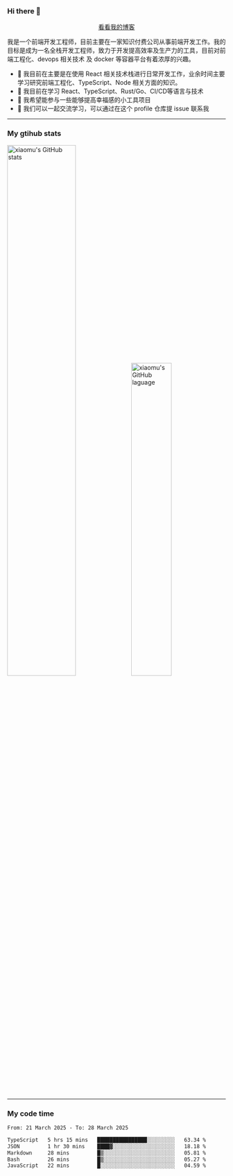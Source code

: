 ### Hi there 👋

<p align="center">
  <a href="https://blog.realjacket.fun">看看我的博客</a>
</p>

我是一个前端开发工程师，目前主要在一家知识付费公司从事前端开发工作。我的目标是成为一名全栈开发工程师，致力于开发提高效率及生产力的工具，目前对前端工程化、devops 相关技术 及 docker 等容器平台有着浓厚的兴趣。

- 🔭 我目前在主要是在使用 React 相关技术栈进行日常开发工作，业余时间主要学习研究前端工程化、TypeScript、Node 相关方面的知识。
- 🌱 我目前在学习 React、TypeScript、Rust/Go、CI/CD等语言与技术
- 👯 我希望能参与一些能够提高幸福感的小工具项目
- 💬 我们可以一起交流学习，可以通过在这个 profile 仓库提 issue 联系我

***

### My gtihub stats

<a><img src="https://github-readme-stats-git-masterrstaa-rickstaa.vercel.app/api?username=real-jacket&&show_icons=true" title="xiaomu's GitHub stats" alt="xiaomu's GitHub stats" style="width:56%;"/></a>
<a><img src="https://github-readme-stats-git-masterrstaa-rickstaa.vercel.app/api/top-langs/?username=real-jacket&layout=compact" title="xiaomu's GitHub laguage" alt="xiaomu's GitHub laguage" style="width:43%;"/><a/>

***

### My code time

<!--START_SECTION:waka-->

```txt
From: 21 March 2025 - To: 28 March 2025

TypeScript   5 hrs 15 mins   ████████████████░░░░░░░░░   63.34 %
JSON         1 hr 30 mins    ████▓░░░░░░░░░░░░░░░░░░░░   18.18 %
Markdown     28 mins         █▒░░░░░░░░░░░░░░░░░░░░░░░   05.81 %
Bash         26 mins         █▒░░░░░░░░░░░░░░░░░░░░░░░   05.27 %
JavaScript   22 mins         █░░░░░░░░░░░░░░░░░░░░░░░░   04.59 %
```

<!--END_SECTION:waka-->
